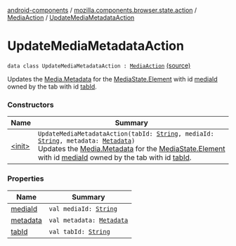 [android-components](../../../index.md) / [mozilla.components.browser.state.action](../../index.md) / [MediaAction](../index.md) / [UpdateMediaMetadataAction](./index.md)

# UpdateMediaMetadataAction

`data class UpdateMediaMetadataAction : `[`MediaAction`](../index.md) [(source)](https://github.com/mozilla-mobile/android-components/blob/master/components/browser/state/src/main/java/mozilla/components/browser/state/action/BrowserAction.kt#L534)

Updates the [Media.Metadata](../../../mozilla.components.concept.engine.media/-media/-metadata/index.md) for the [MediaState.Element](../../../mozilla.components.browser.state.state/-media-state/-element/index.md) with id [mediaId](media-id.md) owned by the tab
with id [tabId](tab-id.md).

### Constructors

| Name | Summary |
|---|---|
| [&lt;init&gt;](-init-.md) | `UpdateMediaMetadataAction(tabId: `[`String`](https://kotlinlang.org/api/latest/jvm/stdlib/kotlin/-string/index.html)`, mediaId: `[`String`](https://kotlinlang.org/api/latest/jvm/stdlib/kotlin/-string/index.html)`, metadata: `[`Metadata`](../../../mozilla.components.concept.engine.media/-media/-metadata/index.md)`)`<br>Updates the [Media.Metadata](../../../mozilla.components.concept.engine.media/-media/-metadata/index.md) for the [MediaState.Element](../../../mozilla.components.browser.state.state/-media-state/-element/index.md) with id [mediaId](media-id.md) owned by the tab with id [tabId](tab-id.md). |

### Properties

| Name | Summary |
|---|---|
| [mediaId](media-id.md) | `val mediaId: `[`String`](https://kotlinlang.org/api/latest/jvm/stdlib/kotlin/-string/index.html) |
| [metadata](metadata.md) | `val metadata: `[`Metadata`](../../../mozilla.components.concept.engine.media/-media/-metadata/index.md) |
| [tabId](tab-id.md) | `val tabId: `[`String`](https://kotlinlang.org/api/latest/jvm/stdlib/kotlin/-string/index.html) |
